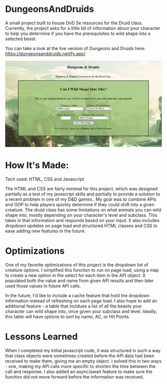 # DungeonsAndDruids
A small project built to house DnD 5e resources for the Druid class. Currently, the project asks for a little bit of information about your character to help you determine if you have the prerequisites to wild shape into a selected beast. 

You can take a look at the live version of Dungeons and Druids here: https://dungeonsanddruids.netlify.app/

![image of webpage, with nature background and green card with information](https://raw.githubusercontent.com/katieleebrown/DungeonsAndDruids/main/dungeonsanddruids.JPG)

# How It's Made:
Tech used: HTML, CSS and Javascript

The HTML and CSS are fairly minimal for this project, which was designed partially as a test of my javascript skills and partially to provide a solution to a recent problem in one of my D&D games.. My goal was to combine APIs and OOP to help players quickly determine if they could shift into a given creature. The druid class has some limitations on what animals you can wild shape into, mostly depending on your character's level and subclass. This takes in that information and responds based on your input. It also includes dropdown updates on page load and structured HTML classes and CSS to ease adding new features in the future.

# Optimizations
One of my favorite optimizations of this project is the dropdown list of creature options. I simplified this function to run on page load, using a map to create a new option in the select for each item in the API object. It populated both the value and name from given API results and then later used those values in future API calls.

In the future, I'd like to include a cache feature that hold the dropdown information instead of refreshing on each page load. I also hope to add an additional feature - a table that incldues a list of all the beasts your character can wild shape into, once given your subclass and level. Ideally, this table will have options to sort by name, AC, or Hit Points. 

# Lessons Learned
When I completed my initial javascript code, it was structured in such a way that class objects were sometimes created before the API data had been received to make them, giving me an empty object. I solved this in two ways - one, making my API calls more specific to shorten the time between the call and response. I also added an async/await feature to make sure the function did not move forward before the information was received. 
